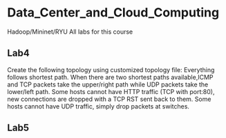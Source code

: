 # Data_Center_and_Cloud_Computing
Hadoop/Mininet/RYU
All labs for this course
## Lab4
Create the following topology using customized topology file:
Everything follows shortest path.
When there are two shortest paths available,ICMP and TCP packets take the upper/right path while UDP packets take the lower/left path. 
Some hosts cannot have HTTP traffic (TCP with port:80), new connections are dropped with a TCP RST sent back to them.
Some hosts cannot have UDP traffic, simply drop packets at switches.
## Lab5
